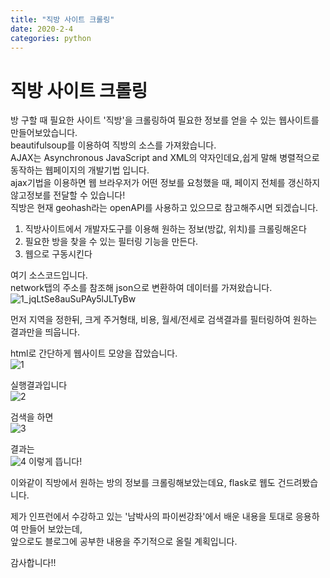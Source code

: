 ```yaml
---
title: "직방 사이트 크롤링"
date: 2020-2-4
categories: python
---
```

직방 사이트 크롤링
=================
   
방 구할 때 필요한 사이트 '직방'을 크롤링하여 필요한 정보를 얻을 수 있는 웹사이트를 만들어보았습니다.   
beautifulsoup를 이용하여 직방의 소스를 가져왔습니다.   
AJAX는 Asynchronous JavaScript and XML의 약자인데요,쉽게 말해 병렬적으로 동작하는 웹페이지의 개발기법 입니다.   
ajax기법을 이용하면 웹 브라우저가 어떤 정보를 요청했을 때, 페이지 전체를 갱신하지 않고정보를 전달할 수 있습니다!   
직방은 현재 geohash라는 openAPI를 사용하고 있으므로 참고해주시면 되겠습니다.   

1. 직방사이트에서 개발자도구를 이용해 원하는 정보(방값, 위치)를 크롤링해온다
2. 필요한 방을 찾을 수 있는 필터링 기능을 만든다.
3. 웹으로 구동시킨다

여기 소스코드입니다.   
network탭의 주소를 참조해 json으로 변환하여 데이터를 가져왔습니다.   
![1_jqLtSe8auSuPAy5lJLTyBw](https://user-images.githubusercontent.com/49622935/73721558-e6f15280-4767-11ea-973b-d85d5bd5be0b.png)

먼저 지역을 정한뒤, 크게 주거형태, 비용, 월세/전세로 검색결과를 필터링하여 원하는 결과만을 띄웁니다.   

html로 간단하게 웹사이트 모양을 잡았습니다.   
![1](https://user-images.githubusercontent.com/49622935/73721800-5bc48c80-4768-11ea-81fc-1452f9768962.png)


실행결과입니다   
![2](https://user-images.githubusercontent.com/49622935/73721830-6a12a880-4768-11ea-93b6-2f3b6803b4b9.png)


검색을 하면   
![3](https://user-images.githubusercontent.com/49622935/73721837-739c1080-4768-11ea-899b-b53b855c810f.png)

결과는   
![4](https://user-images.githubusercontent.com/49622935/73721845-7b5bb500-4768-11ea-8dbd-175c37705aee.png)
이렇게 뜹니다!   

이와같이 직방에서 원하는 방의 정보를 크롤링해보았는데요, flask로 웹도 건드려봤습니다.   

제가 인프런에서 수강하고 있는 '남박사의 파이썬강좌'에서 배운 내용을 토대로 응용하여 만들어 보았는데,   
앞으로도 블로그에 공부한 내용을 주기적으로 올릴 계획입니다.   
   

감사합니다!!
